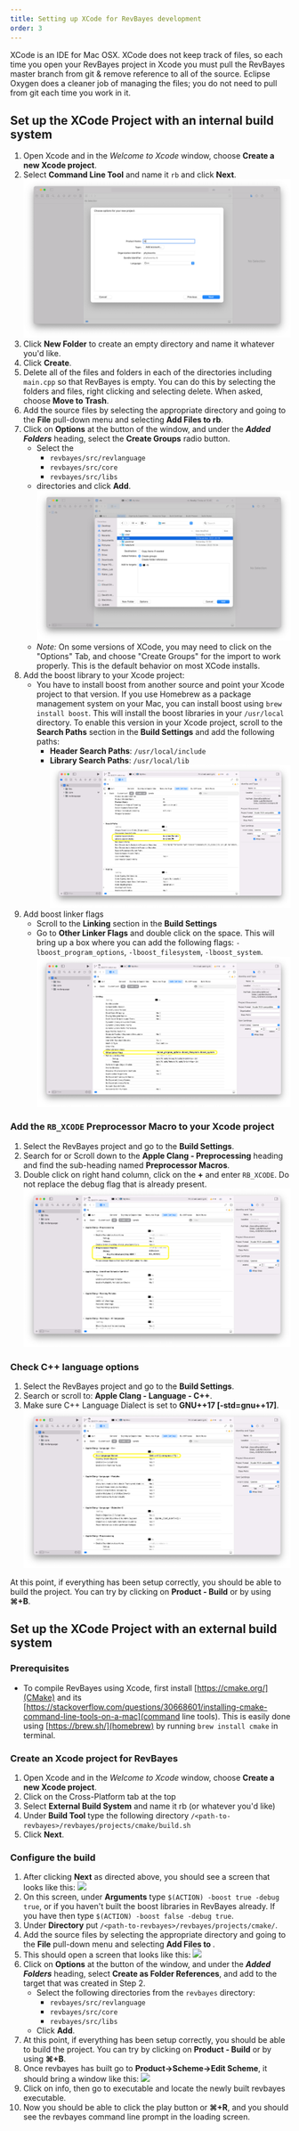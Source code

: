 ```yaml
---
title: Setting up XCode for RevBayes development
order: 3
---
```


 XCode is an IDE for Mac OSX. XCode does not keep track of files, so each time you open your RevBayes project in Xcode you must pull the RevBayes master branch from git & remove reference to all of the source. Eclipse Oxygen does a cleaner job of managing the files; you do not need to pull from git each time you work in it.



Set up the XCode Project with an internal build system
------------------------------------------------------

1. Open Xcode and in the *Welcome to Xcode* window, choose **Create a new Xcode project**.
2. Select **Command Line Tool** and name it `rb` and click **Next**. ![](figures/xcode-making_xcode_project.png)
3. Click **New Folder**  to create an empty directory and name it whatever you'd like.
4. Click **Create**.
5. Delete all of the files and folders in each of the directories including `main.cpp` so that RevBayes is empty. You can do this by selecting the folders and files, right clicking and selecting delete. When asked, choose **Move to Trash**.
6. Add the source files by selecting the appropriate directory and going to the **File** pull-down menu and selecting **Add Files to rb**.
7. Click on **Options** at the button of the window, and under the ***Added Folders*** heading, select the **Create Groups** radio button.
    * Select the
        * `revbayes/src/revlanguage`
        * `revbayes/src/core`
        * `revbayes/src/libs`
    * directories and click **Add**.
![](figures/xcode-adding_files.png)
    * _Note:_ On some versions of XCode, you may need to click on the "Options" Tab, and choose "Create Groups" for the import to work properly. This is the default behavior on most XCode installs.
8. Add the boost library to your Xcode project:
    * You have to install boost from another source and point your Xcode project to that version. If you use Homebrew as a package management system on your Mac, you can install boost using `brew install boost`. This will install the boost libraries in your `/usr/local` directory. To enable this version in your Xcode project, scroll to the **Search Paths** section in the **Build Settings** and add the following paths:
        * **Header Search Paths**: `/usr/local/include`
        * **Library Search Paths**: `/usr/local/lib`
![](figures/xcode-search-paths.png)
9. Add boost linker flags
    * Scroll to the **Linking** section in the **Build Settings**
    * Go to **Other Linker Flags** and double click on the space. This will bring up a box where you can add the following flags: `-lboost_program_options`, `-lboost_filesystem`, `-lboost_system`.
![](figures/xcode-linking.png)

### Add the `RB_XCODE` Preprocessor Macro to your Xcode project

1. Select the RevBayes project and go to the **Build Settings**.
2. Search for or Scroll down to the **Apple Clang - Preprocessing** heading and find the sub-heading named **Preprocessor Macros**.
3. Double click on right hand column, click on the **+** and enter `RB_XCODE`. Do not replace the debug flag that is already present.
![](figures/xcode-macro.png)

### Check C++ language options

1. Select the RevBayes project and go to the **Build Settings**.
2. Search or scroll to: **Apple Clang - Language - C++**.
3. Make sure C++ Language Dialect is set to **GNU++17 [-std=gnu++17]**.
![](figures/xcode-cpp_lang_options.png)

At this point, if everything has been setup correctly, you should be able to build the project. You can try by clicking on **Product - Build** or by using **&#8984;+B**.







Set up the XCode Project with an external build system
------------------------------------------------------

### Prerequisites

* To compile RevBayes using Xcode, first install [https://cmake.org/](CMake) and its [https://stackoverflow.com/questions/30668601/installing-cmake-command-line-tools-on-a-mac](command line tools). This is easily done using [https://brew.sh/](homebrew) by running `brew install cmake` in terminal.

### Create an Xcode project for RevBayes

1. Open Xcode and in the *Welcome to Xcode* window, choose **Create a new Xcode project**.
2. Click on the Cross-Platform tab at the top
3. Select **External Build System** and name it rb (or whatever you'd like)
4. Under **Build Tool** type the following directory `/<path-to-revbayes>/revbayes/projects/cmake/build.sh`
5. Click **Next**.

### Configure the build

1. After clicking **Next** as directed above, you should see a screen that looks like this:
![](figures/xcode-info.png)
2. On this screen, under **Arguments** type `$(ACTION) -boost true -debug true`, or if you haven't built the boost libraries in RevBayes already. If you have then type `$(ACTION) -boost false -debug true`.
3. Under **Directory** put `/<path-to-revbayes>/revbayes/projects/cmake/`.
4. Add the source files by selecting the appropriate directory and going to the **File** pull-down menu and selecting **Add Files to <xcode-rb-project-name>**.
5. This should open a screen that looks like this:
![](figures/xcode-adding.png)
6. Click on **Options** at the button of the window, and under the ***Added Folders*** heading, select **Create as Folder References**, and add to the target that was created in Step 2.
    * Select the following directories from the `revbayes` directory:
        * `revbayes/src/revlanguage`
        * `revbayes/src/core`
        * `revbayes/src/libs`
    * Click **Add**.
7. At this point, if everything has been setup correctly, you should be able to build the project. You can try by clicking on **Product - Build** or by using **&#8984;+B**.
8. Once revbayes has built go to **Product->Scheme->Edit Scheme**, it should bring a window like this:
![](figures/xcode-exe.png)
9. Click on info, then go to executable and locate the newly built revbayes executable.
10. Now you should be able to click the play button or **&#8984;+R**, and you should see the revbayes command line prompt in the loading screen.
